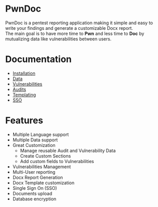 # PwnDoc

PwnDoc is a pentest reporting application making it simple and easy to write your findings and generate a customizable Docx report.  
The main goal is to have more time to **Pwn** and less time to **Doc** by mutualizing data like vulnerabilities between users.

# Documentation
- [Installation](installation.md)
- [Data](data.md)
- [Vulnerabilities](vulnerabilities.md)
- [Audits](audits.md)
- [Templating](docxtemplate.md)
- [SSO](sso.md)


# Features

- Multiple Language support
- Multiple Data support
- Great Customization
  - Manage reusable Audit and Vulnerability Data
  - Create Custom Sections
  - Add custom fields to Vulnerabilities
- Vulnerabilities Management
- Multi-User reporting
- Docx Report Generation
- Docx Template customization
- Single Sign On (SSO)
- Documents upload
- Database encryption
